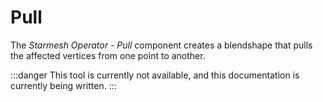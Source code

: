 ﻿---
unlisted: true
---
# Pull

The *Starmesh Operator - Pull* component creates a blendshape that pulls the affected vertices from one point to another.

:::danger
This tool is currently not available, and this documentation is currently being written.
:::
